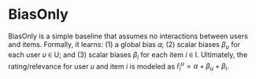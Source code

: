 # BiasOnly

BiasOnly is a simple baseline that assumes no interactions between users and items. Formally, it learns: (1) a global bias 𝛼; (2) scalar biases $\beta_u$ for each user 𝑢 ∈ U; and (3) scalar biases $\beta_i$ for each item 𝑖 ∈ I. Ultimately, the rating/relevance for user 𝑢 and item 𝑖 is modeled as $\hat{r}_i^u = \alpha + \beta_u + \beta_i$.